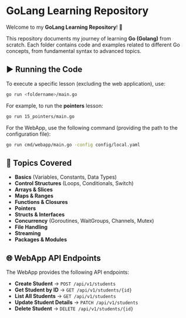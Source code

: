 # GoLang Learning Repository

Welcome to my **GoLang Learning Repository**! 🚀

This repository documents my journey of learning **Go (Golang)** from scratch. Each folder contains code and examples related to different Go concepts, from fundamental syntax to advanced topics.

## ▶️ Running the Code

To execute a specific lesson (excluding the web application), use:

```sh
go run <foldername>/main.go
```

For example, to run the **pointers** lesson:

```sh
go run 15_pointers/main.go
```

For the WebApp, use the following command (providing the path to the configuration file):

```sh
go run cmd/webapp/main.go -config config/local.yaml
```

## 📖 Topics Covered

- **Basics** (Variables, Constants, Data Types)
- **Control Structures** (Loops, Conditionals, Switch)
- **Arrays & Slices**
- **Maps & Ranges**
- **Functions & Closures**
- **Pointers**
- **Structs & Interfaces**
- **Concurrency** (Goroutines, WaitGroups, Channels, Mutex)
- **File Handling**
- **Streaming**
- **Packages & Modules**

## 🌐 WebApp API Endpoints

The WebApp provides the following API endpoints:

- **Create Student** → `POST /api/v1/students`
- **Get Student by ID** → `GET /api/v1/students/{id}`
- **List All Students** → `GET /api/v1/students`
- **Update Student Details** → `PATCH /api/v1/students`
- **Delete Student** → `DELETE /api/v1/students/{id}`
